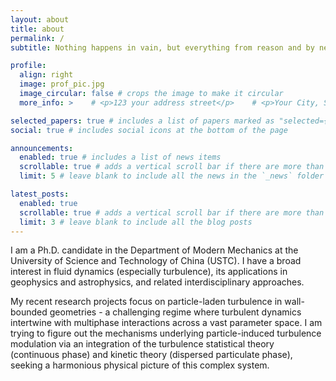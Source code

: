 ```yaml
---
layout: about
title: about
permalink: /
subtitle: Nothing happens in vain, but everything from reason and by necessity. by Leucippus (460 BCE) #<a href='#'>Affiliations</a>. Address. Contacts. Motto. Etc.

profile:
  align: right
  image: prof_pic.jpg
  image_circular: false # crops the image to make it circular
  more_info: >    # <p>123 your address street</p>    # <p>Your City, State 12345</p>

selected_papers: true # includes a list of papers marked as "selected={true}"
social: true # includes social icons at the bottom of the page

announcements:
  enabled: true # includes a list of news items
  scrollable: true # adds a vertical scroll bar if there are more than 3 news items
  limit: 5 # leave blank to include all the news in the `_news` folder

latest_posts:
  enabled: true
  scrollable: true # adds a vertical scroll bar if there are more than 3 new posts items
  limit: 3 # leave blank to include all the blog posts
---
```


I am a Ph.D. candidate in the Department of Modern Mechanics at the University of Science and Technology of China (USTC). I have a broad interest in fluid dynamics (especially turbulence), its applications in geophysics and astrophysics, and related interdisciplinary approaches.

My recent research projects focus on particle-laden turbulence in wall-bounded geometries - a challenging regime where turbulent dynamics intertwine with multiphase interactions across a vast parameter space.
I am trying to figure out the mechanisms underlying particle-induced turbulence modulation via an integration of the turbulence statistical theory (continuous phase) and kinetic theory (dispersed particulate phase), seeking a harmonious physical picture of this complex system.
